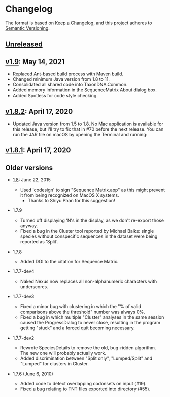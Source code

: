 # Changelog

The format is based on [Keep a Changelog](https://keepachangelog.com/en/1.0.0/),
and this project adheres to [Semantic Versioning](https://semver.org/spec/v2.0.0.html).

## [Unreleased]

## [v1.9]: May 14, 2021
- Replaced Ant-based build process with Maven build.
- Changed minimum Java version from 1.8 to 11.
- Consolidated all shared code into TaxonDNA.Common.
- Added memory information in the SequenceMatrix About dialog box.
- Added Spotless for code style checking.

## [v1.8.2]: April 17, 2020
- Updated Java version from 1.5 to 1.8. No Mac application is available for this release, but I'll try to fix that in #70 before the next release. You can run the JAR file on macOS by opening the Terminal and running:

## [v1.8.1]: April 17, 2020

## Older versions
- [1.8]: June 22, 2015
    - Used 'codesign' to sign "Sequence Matrix.app" as this might prevent
      it from being recognized on MacOS X systems.
       - Thanks to Shiyu Phan for this suggestion!

- 1.7.9 
    - Turned off displaying 'N's in the display, as we don't re-export
      those anyway.
    - Fixed a bug in the Cluster tool reported by Michael Balke: single
      species without conspecific sequences in the dataset were being
      reported as 'Split'.

- 1.7.8
    - Added DOI to the citation for Sequence Matrix.

- 1.7.7-dev4
    - Naked Nexus now replaces all non-alphanumeric characters with underscores.

- 1.7.7-dev3 
    - Fixed a minor bug with clustering in which the "% of valid comparisons
      above the threshold" number was always 0%.
    - Fixed a bug in which multiple "Cluster" analyses in the same session
      caused the ProgressDialog to never close, resulting in the program
      getting "stuck" and a forced quit becoming necessary.

- 1.7.7-dev2 
    - Rewrote SpeciesDetails to remove the old, bug-ridden algorithm.
      The new one will probably actually work.
    - Added discrimination between "Split only", "Lumped/Split" and
      "Lumped" for clusters in Cluster.

- 1.7.6 (June 6, 2010)
    - Added code to detect overlapping codonsets on input (#19).
    - Fixed a bug relating to TNT files exported into directory (#55).

[Unreleased]: https://github.com/gaurav/taxondna/compare/v1.9...HEAD
[v1.9]: https://github.com/gaurav/taxondna/compare/v1.8.2...v1.9
[v1.8.2]: https://github.com/gaurav/taxondna/compare/v1.8.1...v1.8.2
[v1.8.1]: https://github.com/gaurav/taxondna/compare/v1.8...v1.8.1
[1.8]: https://github.com/gaurav/taxondna/releases/tag/1.8
